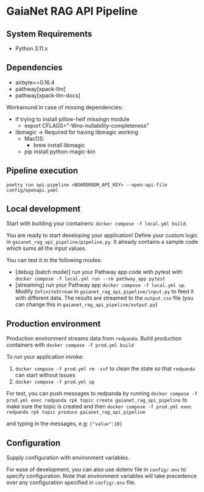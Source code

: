 # GaiaNet RAG API Pipeline

## System Requirements

- Python 3.11.x

## Dependencies

- airbyte==0.16.4
- pathway[xpack-llm]
- pathway[xpack-llm-docs]

Workaround in case of missing dependencies:

- if trying to install pillow-heif missingn module
    - export CFLAGS="-Wno-nullability-completeness"
- libmagic -> Required for having libmagic working
    - MacOS:
        - brew install libmagic
    - pip install python-magic-bin

## Pipeline execution

```
poetry run api-pipeline <BOARDROOM_API_KEY> --open-api-file config/openapi.yaml
```

## Local development

Start with building your containers: `docker compose -f local.yml build`.

You are ready to start developing your application!
Define your custom logic in `gaianet_rag_api_pipeline/pipeline.py`. It already contains a sample code which sums all the input values.

You can test it in the following modes:

- [debug (batch mode)] run your Pathway app code with pytest with `docker compose -f local.yml run --rm pathway_app pytest`
- [streaming] run your Pathway app `docker compose -f local.yml up`. Modify `InfiniteStream` in `gaianet_rag_api_pipeline/input.py` to feed it with different data. The results are streamed to the `output.csv` file (you can change this in `gaianet_rag_api_pipeline/output.py`)

## Production environment

Production environment streams data from `redpanda`.
Build production containers with `docker compose -f prod.yml build`

To run your application invoke:
1. `docker compose -f prod.yml rm -svf` to clean the state so that `redpanda` can start without issues
2. `docker compose -f prod.yml up`

For test, you can push messages to redpanda by running
`docker compose -f prod.yml exec redpanda rpk topic create gaianet_rag_api_pipeline` to make sure the topic is created
and then `docker compose -f prod.yml exec redpanda rpk topic produce gaianet_rag_api_pipeline`

and typing in the messages, e.g:
`{"value":10}`


## Configuration

Supply configuration with environment variables.

For ease of development, you can also use dotenv file in `config/.env` to specify configuration.
Note that environment variables will take precedence over any configuration specified in `config/.env` file.
